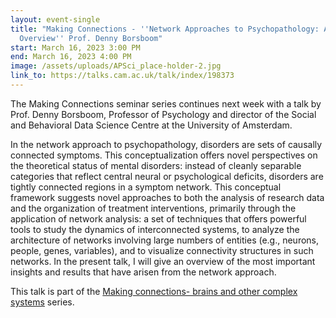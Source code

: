 ```yaml
---
layout: event-single
title: "Making Connections - ''Network Approaches to Psychopathology: An
  Overview'' Prof. Denny Borsboom"
start: March 16, 2023 3:00 PM
end: March 16, 2023 4:00 PM
image: /assets/uploads/APSci_place-holder-2.jpg
link_to: https://talks.cam.ac.uk/talk/index/198373
---
```

The Making Connections seminar series continues next week with a talk by Prof. Denny Borsboom, Professor of Psychology and director of the Social and Behavioral Data Science Centre at the University of Amsterdam. 

In the network approach to psychopathology, disorders are sets of causally connected symptoms. This conceptualization offers novel perspectives on the theoretical status of mental disorders: instead of cleanly separable categories that reflect central neural or psychological deficits, disorders are tightly connected regions in a symptom network. This conceptual framework suggests novel approaches to both the analysis of research data and the organization of treatment interventions, primarily through the application of network analysis: a set of techniques that offers powerful tools to study the dynamics of interconnected systems, to analyze the architecture of networks involving large numbers of entities (e.g., neurons, people, genes, variables), and to visualize connectivity structures in such networks. In the present talk, I will give an overview of the most important insights and results that have arisen from the network approach.

This talk is part of the [Making connections- brains and other complex systems](https://talks.cam.ac.uk/show/index/128590) series.